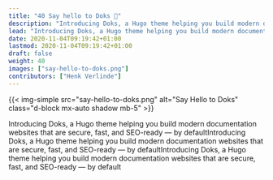 ```yaml
---
title: "40 Say hello to Doks 👋"
description: "Introducing Doks, a Hugo theme helping you build modern documentation websites that are secure, fast, and SEO-ready — by default."
lead: "Introducing Doks, a Hugo theme helping you build modern documentation websites that are secure, fast, and SEO-ready — by defaultIntroducing Doks, a Hugo theme helping you build modern documentation websites that are secure, fast, and SEO-ready — by default."
date: 2020-11-04T09:19:42+01:00
lastmod: 2020-11-04T09:19:42+01:00
draft: false
weight: 40
images: ["say-hello-to-doks.png"]
contributors: ["Henk Verlinde"]
---
```


{{< img-simple src="say-hello-to-doks.png" alt="Say Hello to Doks" class="d-block mx-auto shadow mb-5" >}}

Introducing Doks, a Hugo theme helping you build modern documentation websites that are secure, fast, and SEO-ready — by defaultIntroducing Doks, a Hugo theme helping you build modern documentation websites that are secure, fast, and SEO-ready — by defaultIntroducing Doks, a Hugo theme helping you build modern documentation websites that are secure, fast, and SEO-ready — by default